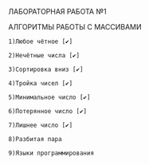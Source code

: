   ЛАБОРАТОРНАЯ РАБОТА №1
	
  АЛГОРИТМЫ РАБОТЫ С МАССИВАМИ 
  
	1)Любое чётное [✔]
  
	2)Нечётные числа [✔]
  
	3)Сортировка вниз [✔]
  
	4)Тройка чисел [✔]
  
	5)Минимальное число [✔]
  
	6)Потерянное число [✔]
  
	7)Лишнее число [✔]
  
	8)Разбитая пара
  
	9)Языки программирования
